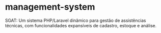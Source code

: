 # management-system
SGAT: Um sistema PHP/Laravel dinâmico para gestão de assistências técnicas, com funcionalidades expansíveis de cadastro, estoque e análise.
